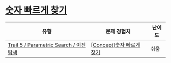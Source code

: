 # [숫자 빠르게 찾기](https://www.codetree.ai/trails/complete/curated-cards/intro-find-number-fast)

|유형|문제 경험치|난이도|
|---|---|---|
|[Trail 5 / Parametric Search / 이진탐색](https://www.codetree.ai/trail-info/intermediate-mid/)|[[Concept]숫자 빠르게 찾기](https://www.codetree.ai/trails/complete/curated-cards/intro-find-number-fast/)|쉬움|

